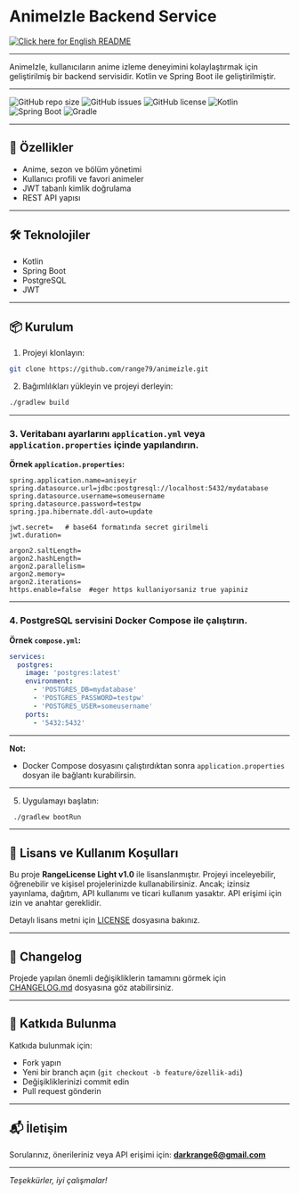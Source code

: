 
# AnimeIzle Backend Service

[![Click here for English README](https://img.shields.io/badge/Readme-English-blue?style=for-the-badge&logo=markdown)](README.md)

---

AnimeIzle, kullanıcıların anime izleme deneyimini kolaylaştırmak için geliştirilmiş bir backend servisidir. Kotlin ve Spring Boot ile geliştirilmiştir.

---

![GitHub repo size](https://img.shields.io/github/repo-size/range79/rpms-server?style=flat-square)
![GitHub issues](https://img.shields.io/github/issues/range79/rpms-server?style=flat-square)
![GitHub license](https://img.shields.io/github/license/range79/rpms-server?style=flat-square)
![Kotlin](https://img.shields.io/badge/Kotlin-7F52FF?style=flat-square&logo=kotlin&logoColor=white)
![Spring Boot](https://img.shields.io/badge/Spring_Boot-6DB33F?style=flat-square&logo=springboot&logoColor=white)
![Gradle](https://img.shields.io/badge/Gradle-02303A?style=flat-square&logo=gradle&logoColor=white)

---

## 🚀 Özellikler

- Anime, sezon ve bölüm yönetimi  
- Kullanıcı profili ve favori animeler  
- JWT tabanlı kimlik doğrulama  
- REST API yapısı  

---

## 🛠 Teknolojiler

- Kotlin  
- Spring Boot  
- PostgreSQL  
- JWT  

---

## 📦 Kurulum

1. Projeyi klonlayın:  
```bash
git clone https://github.com/range79/animeizle.git
````

2. Bağımlılıkları yükleyin ve projeyi derleyin:

```bash
./gradlew build
```

---

### 3. Veritabanı ayarlarını `application.yml` veya `application.properties` içinde yapılandırın.

**Örnek `application.properties`:**

```properties
spring.application.name=aniseyir
spring.datasource.url=jdbc:postgresql://localhost:5432/mydatabase
spring.datasource.username=someusername
spring.datasource.password=testpw
spring.jpa.hibernate.ddl-auto=update

jwt.secret=   # base64 formatında secret girilmeli
jwt.duration=

argon2.saltLength=
argon2.hashLength=
argon2.parallelism=
argon2.memory=
argon2.iterations=
https.enable=false  #eger https kullaniyorsaniz true yapiniz
```

---

### 4. PostgreSQL servisini Docker Compose ile çalıştırın.

**Örnek `compose.yml`:**

```yaml
services:
  postgres:
    image: 'postgres:latest'
    environment:
      - 'POSTGRES_DB=mydatabase'
      - 'POSTGRES_PASSWORD=testpw'
      - 'POSTGRES_USER=someusername'
    ports:
      - '5432:5432'
```

---

**Not:**

* Docker Compose dosyasını çalıştırdıktan sonra `application.properties` dosyan ile bağlantı kurabilirsin.

---


5. Uygulamayı başlatın:

```bash
 ./gradlew bootRun
```

---

## 📜 Lisans ve Kullanım Koşulları

Bu proje **RangeLicense Light v1.0** ile lisanslanmıştır.
Projeyi inceleyebilir, öğrenebilir ve kişisel projelerinizde kullanabilirsiniz.
Ancak; izinsiz yayınlama, dağıtım, API kullanımı ve ticari kullanım yasaktır.
API erişimi için izin ve anahtar gereklidir.

Detaylı lisans metni için [LICENSE](./LICENSE-TR) dosyasına bakınız.

---

## 📝 Changelog

Projede yapılan önemli değişikliklerin tamamını görmek için [CHANGELOG.md](./CHANGELOG-TR.md) dosyasına göz atabilirsiniz.

---

## 🤝 Katkıda Bulunma

Katkıda bulunmak için:

* Fork yapın
* Yeni bir branch açın (`git checkout -b feature/özellik-adi`)
* Değişikliklerinizi commit edin
* Pull request gönderin

---

## 📬 İletişim

Sorularınız, önerileriniz veya API erişimi için:
**[darkrange6@gmail.com](mailto:darkrange6@gmail.com)**

---

*Teşekkürler, iyi çalışmalar!*

